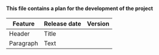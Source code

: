 #### This file contains a plan for the development of the project

| Feature      | Release date | Version 
| ----------- | ----------- | --------- |
| Header      | Title       |           |
| Paragraph   | Text        |           |
